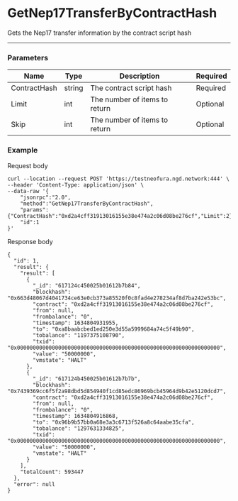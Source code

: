 # GetNep17TransferByContractHash
Gets the Nep17 transfer information by the contract script hash
<hr>

### Parameters

|    Name    | Type | Description | Required |
| ---------- | --- |    ------    | ----|
| ContractHash     | string|  The contract script hash| Required |
| Limit    | int|  The number of items to return| Optional|
| Skip    | int|  The number of items to return| Optional |


### Example

Request body

```
curl --location --request POST 'https://testneofura.ngd.network:444' \
--header 'Content-Type: application/json' \
--data-raw '{
    "jsonrpc":"2.0",
    "method":"GetNep17TransferByContractHash",
    "params":{"ContractHash":"0xd2a4cff31913016155e38e474a2c06d08be276cf","Limit":2},
    "id":1
}'
```
Response body

```json5
{
  "id": 1,
  "result": {
    "result": [
      {
        "_id": "617124c450025b01612b7b84",
        "blockhash": "0x663d48067d4041734ce63e0cb373a85520f0c8fad4e278234af8d7ba242e53bc",
        "contract": "0xd2a4cff31913016155e38e474a2c06d08be276cf",
        "from": null,
        "frombalance": "0",
        "timestamp": 1634804931955,
        "to": "0xa8baabcbed1ed250e3d55a5999684a74c5f49b90",
        "tobalance": "1197375108790",
        "txid": "0x0000000000000000000000000000000000000000000000000000000000000000",
        "value": "50000000",
        "vmstate": "HALT"
      },
      {
        "_id": "617124b450025b01612b7b7b",
        "blockhash": "0x7439369cc6f5f2a98dbd5d854940f1cd85edc86969bcb45964d9b42e5120dcd7",
        "contract": "0xd2a4cff31913016155e38e474a2c06d08be276cf",
        "from": null,
        "frombalance": "0",
        "timestamp": 1634804916868,
        "to": "0x96b9b57bb0a68e3a3c6713f526a8c64aabe35cfa",
        "tobalance": "1297631334825",
        "txid": "0x0000000000000000000000000000000000000000000000000000000000000000",
        "value": "50000000",
        "vmstate": "HALT"
      }
    ],
    "totalCount": 593447
  },
  "error": null
}
```
